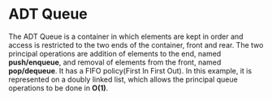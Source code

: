 # ADT Queue

The ADT Queue is a container in which elements are kept in order and access is restricted to the two ends of the container, front and rear.
The two principal operations are addition of elements to the end, named **push/enqueue**, and removal of elements from the front, named
**pop/dequeue**.
It has a FIFO policy(First In First Out).
In this example, it is represented on a doubly linked list, which allows the principal queue operations to be done in **O(1)**.
